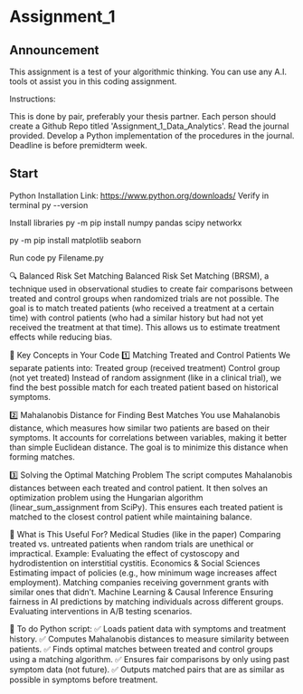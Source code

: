 ﻿# Assignment_1
## Announcement
This assignment is a test of your algorithmic thinking. You can use any A.I. tools ot assist you in this coding assignment.

Instructions:

This is done by pair, preferably your thesis partner.
Each person should create a Github Repo titled 'Assignment_1_Data_Analytics'.
Read the journal provided.
Develop a Python implementation of the procedures in the journal.
Deadline is before premidterm week.


## Start
Python Installation
Link: https://www.python.org/downloads/
Verify in terminal
py --version

Install libraries
py -m pip install numpy pandas scipy networkx

py -m pip install matplotlib seaborn

Run code
py Filename.py

🔍 Balanced Risk Set Matching
Balanced Risk Set Matching (BRSM), a technique used in observational studies to create fair comparisons between treated and control groups when randomized trials are not possible.
The goal is to match treated patients (who received a treatment at a certain time) with control patients (who had a similar history but had not yet received the treatment at that time). This allows us to estimate treatment effects while reducing bias.

🔑 Key Concepts in Your Code
1️⃣ Matching Treated and Control Patients
We separate patients into:
Treated group (received treatment)
Control group (not yet treated)
Instead of random assignment (like in a clinical trial), we find the best possible match for each treated patient based on historical symptoms.

2️⃣ Mahalanobis Distance for Finding Best Matches
You use Mahalanobis distance, which measures how similar two patients are based on their symptoms.
It accounts for correlations between variables, making it better than simple Euclidean distance.
The goal is to minimize this distance when forming matches.

3️⃣ Solving the Optimal Matching Problem
The script computes Mahalanobis distances between each treated and control patient.
It then solves an optimization problem using the Hungarian algorithm (linear_sum_assignment from SciPy).
This ensures each treated patient is matched to the closest control patient while maintaining balance.

🔬 What is This Useful For?
Medical Studies (like in the paper)
Comparing treated vs. untreated patients when random trials are unethical or impractical.
Example: Evaluating the effect of cystoscopy and hydrodistention on interstitial cystitis.
Economics & Social Sciences
Estimating impact of policies (e.g., how minimum wage increases affect employment).
Matching companies receiving government grants with similar ones that didn’t.
Machine Learning & Causal Inference
Ensuring fairness in AI predictions by matching individuals across different groups.
Evaluating interventions in A/B testing scenarios.

🚀 To do
Python script: ✅ Loads patient data with symptoms and treatment history.
✅ Computes Mahalanobis distances to measure similarity between patients.
✅ Finds optimal matches between treated and control groups using a matching algorithm.
✅ Ensures fair comparisons by only using past symptom data (not future).
✅ Outputs matched pairs that are as similar as possible in symptoms before treatment.




















